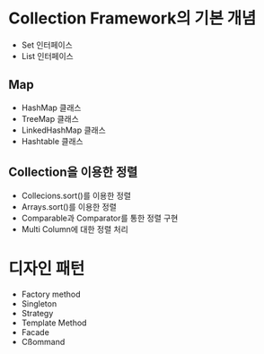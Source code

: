# Collection Framework의 기본 개념
-  Set 인터페이스
-  List 인터페이스 
## Map 
- HashMap 클래스
- TreeMap 클래스 
- LinkedHashMap 클래스
- Hashtable 클래스 

## Collection을 이용한 정렬
- Collecions.sort()를 이용한 정렬
- Arrays.sort()를 이용한 정렬 
- Comparable과 Comparator를 통한 정렬 구현 
- Multi Column에 대한 정렬 처리 

# 디자인 패턴
- Factory method
- Singleton 
- Strategy 
- Template Method
- Facade
- Cßommand 

